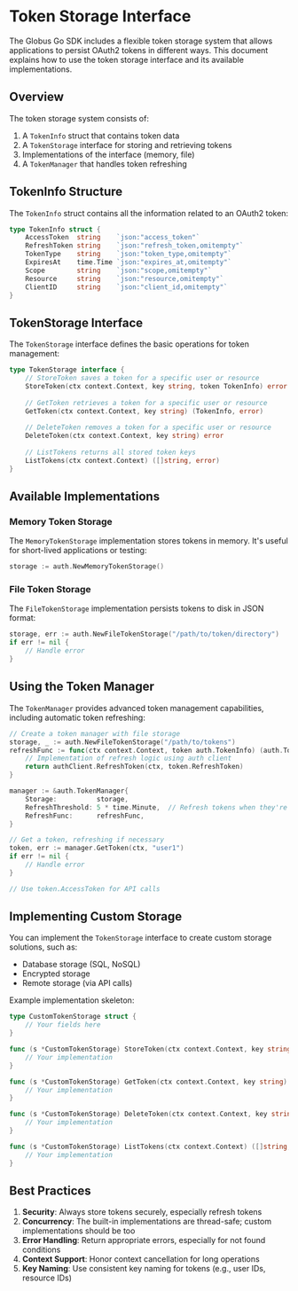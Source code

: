 <!-- SPDX-License-Identifier: Apache-2.0 -->
<!-- Copyright (c) 2025 Scott Friedman and Project Contributors -->
# Token Storage Interface

The Globus Go SDK includes a flexible token storage system that allows applications to persist OAuth2 tokens in different ways. This document explains how to use the token storage interface and its available implementations.

## Overview

The token storage system consists of:

1. A `TokenInfo` struct that contains token data
2. A `TokenStorage` interface for storing and retrieving tokens
3. Implementations of the interface (memory, file)
4. A `TokenManager` that handles token refreshing

## TokenInfo Structure

The `TokenInfo` struct contains all the information related to an OAuth2 token:

```go
type TokenInfo struct {
    AccessToken  string    `json:"access_token"`
    RefreshToken string    `json:"refresh_token,omitempty"`
    TokenType    string    `json:"token_type,omitempty"`
    ExpiresAt    time.Time `json:"expires_at,omitempty"`
    Scope        string    `json:"scope,omitempty"`
    Resource     string    `json:"resource,omitempty"`
    ClientID     string    `json:"client_id,omitempty"`
}
```

## TokenStorage Interface

The `TokenStorage` interface defines the basic operations for token management:

```go
type TokenStorage interface {
    // StoreToken saves a token for a specific user or resource
    StoreToken(ctx context.Context, key string, token TokenInfo) error
    
    // GetToken retrieves a token for a specific user or resource
    GetToken(ctx context.Context, key string) (TokenInfo, error)
    
    // DeleteToken removes a token for a specific user or resource
    DeleteToken(ctx context.Context, key string) error
    
    // ListTokens returns all stored token keys
    ListTokens(ctx context.Context) ([]string, error)
}
```

## Available Implementations

### Memory Token Storage

The `MemoryTokenStorage` implementation stores tokens in memory. It's useful for short-lived applications or testing:

```go
storage := auth.NewMemoryTokenStorage()
```

### File Token Storage

The `FileTokenStorage` implementation persists tokens to disk in JSON format:

```go
storage, err := auth.NewFileTokenStorage("/path/to/token/directory")
if err != nil {
    // Handle error
}
```

## Using the Token Manager

The `TokenManager` provides advanced token management capabilities, including automatic token refreshing:

```go
// Create a token manager with file storage
storage, _ := auth.NewFileTokenStorage("/path/to/tokens")
refreshFunc := func(ctx context.Context, token auth.TokenInfo) (auth.TokenInfo, error) {
    // Implementation of refresh logic using auth client
    return authClient.RefreshToken(ctx, token.RefreshToken)
}

manager := &auth.TokenManager{
    Storage:          storage,
    RefreshThreshold: 5 * time.Minute,  // Refresh tokens when they're 5 minutes from expiry
    RefreshFunc:      refreshFunc,
}

// Get a token, refreshing if necessary
token, err := manager.GetToken(ctx, "user1")
if err != nil {
    // Handle error
}

// Use token.AccessToken for API calls
```

## Implementing Custom Storage

You can implement the `TokenStorage` interface to create custom storage solutions, such as:

- Database storage (SQL, NoSQL)
- Encrypted storage
- Remote storage (via API calls)

Example implementation skeleton:

```go
type CustomTokenStorage struct {
    // Your fields here
}

func (s *CustomTokenStorage) StoreToken(ctx context.Context, key string, token auth.TokenInfo) error {
    // Your implementation
}

func (s *CustomTokenStorage) GetToken(ctx context.Context, key string) (auth.TokenInfo, error) {
    // Your implementation
}

func (s *CustomTokenStorage) DeleteToken(ctx context.Context, key string) error {
    // Your implementation
}

func (s *CustomTokenStorage) ListTokens(ctx context.Context) ([]string, error) {
    // Your implementation
}
```

## Best Practices

1. **Security**: Always store tokens securely, especially refresh tokens
2. **Concurrency**: The built-in implementations are thread-safe; custom implementations should be too
3. **Error Handling**: Return appropriate errors, especially for not found conditions
4. **Context Support**: Honor context cancellation for long operations
5. **Key Naming**: Use consistent key naming for tokens (e.g., user IDs, resource IDs)